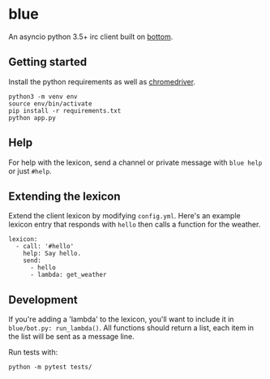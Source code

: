# blue

An asyncio python 3.5+ irc client built on [bottom](https://github.com/numberoverzero/bottom).

## Getting started

Install the python requirements as well as [chromedriver](https://sites.google.com/a/chromium.org/chromedriver/getting-started).

```
python3 -m venv env
source env/bin/activate
pip install -r requirements.txt
python app.py
```

## Help

For help with the lexicon, send a channel or private message with `blue help` or just `#help`.

## Extending the lexicon

Extend the client lexicon by modifying `config.yml`. Here's an example lexicon entry that responds with `hello` then calls a function for the weather.

```
lexicon:
  - call: '#hello'
    help: Say hello.
    send:
      - hello
      - lambda: get_weather
```

## Development

If you're adding a 'lambda' to the lexicon, you'll want to include it in `blue/bot.py: run_lambda()`. All functions should return a list, each item in the list will be sent as a message line.

Run tests with:

```
python -m pytest tests/
```
